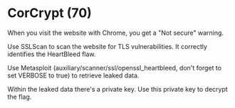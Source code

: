 # CorCrypt (70)

When you visit the website with Chrome, you get a "Not secure" warning.

Use SSLScan to scan the website for TLS vulnerabilities. It correctly identifies the HeartBleed flaw.

Use Metasploit (auxiliary/scanner/ssl/openssl_heartbleed, don't forget to set VERBOSE to true) to retrieve leaked data.

Within the leaked data there's a private key. Use this private key to decrypt the flag.

